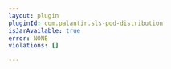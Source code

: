 ```yaml
---
layout: plugin
pluginId: com.palantir.sls-pod-distribution
isJarAvailable: true
error: NONE
violations: []

---
```

